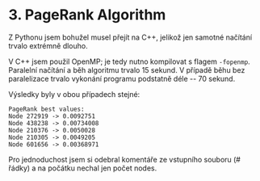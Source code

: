 # 3. PageRank Algorithm

Z Pythonu jsem bohužel musel přejít na C++, jelikož jen samotné načítání trvalo extrémně dlouho.

V C++ jsem použil OpenMP; je tedy nutno kompilovat s flagem `-fopenmp`. Paralelní načítání a běh
algoritmu trvalo 15 sekund. V případě běhu bez paralelizace trvalo vykonání programu podstatně déle -- 70 sekund.

Výsledky byly v obou případech stejné:

```
PageRank best values:
Node 272919 -> 0.0092751
Node 438238 -> 0.00734008
Node 210376 -> 0.0050028
Node 210305 -> 0.0049205
Node 601656 -> 0.00368971
```

Pro jednoduchost jsem si odebral komentáře ze vstupního souboru (# řádky) a na počátku nechal jen počet
nodes.
